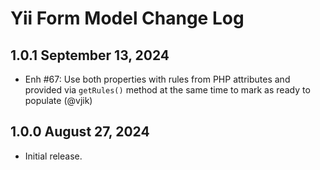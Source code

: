 # Yii Form Model Change Log

## 1.0.1 September 13, 2024

- Enh #67: Use both properties with rules from PHP attributes and provided via `getRules()` method at the same time 
  to mark as ready to populate (@vjik)

## 1.0.0 August 27, 2024

- Initial release.
